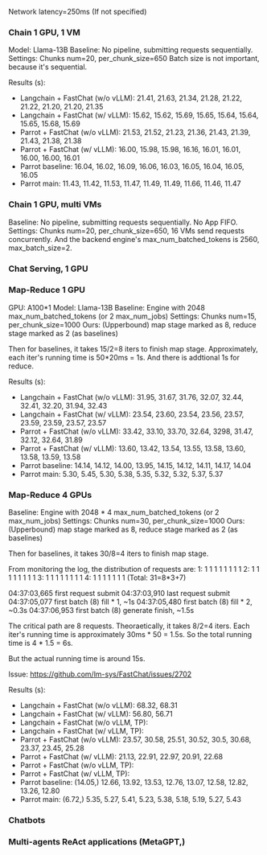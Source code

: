 Network latency=250ms (If not specified)

### Chain 1 GPU, 1 VM

Model: Llama-13B
Baseline: No pipeline, submitting requests sequentially.
Settings: Chunks num=20, per_chunk_size=650
Batch size is not important, because it's sequential.

Results (s):
- Langchain + FastChat (w/o vLLM): 21.41, 21.63, 21.34, 21.28, 21.22, 21.22, 21.20, 21.20, 21.35
- Langchain + FastChat (w/ vLLM): 15.62, 15.62, 15.69, 15.65, 15.64, 15.64, 15.65, 15.68, 15.69
- Parrot + FastChat (w/o vLLM): 21.53, 21.52, 21.23, 21.36, 21.43, 21.39, 21.43, 21.38, 21.38
- Parrot + FastChat (w/ vLLM): 16.00, 15.98, 15.98, 16.16, 16.01, 16.01, 16.00, 16.00, 16.01
- Parrot baseline: 16.04, 16.02, 16.09, 16.06, 16.03, 16.05, 16.04, 16.05, 16.05
- Parrot main: 11.43, 11.42, 11.53, 11.47, 11.49, 11.49, 11.66, 11.46, 11.47

### Chain 1 GPU, multi VMs

Baseline: No pipeline, submitting requests sequentially. No App FIFO.
Settings: Chunks num=20, per_chunk_size=650, 16 VMs send requests concurrently.
And the backend engine's max_num_batched_tokens is 2560, max_batch_size=2.

### Chat Serving, 1 GPU



### Map-Reduce 1 GPU

GPU: A100*1
Model: Llama-13B
Baseline: Engine with 2048 max_num_batched_tokens (or 2 max_num_jobs)
Settings: Chunks num=15, per_chunk_size=1000
Ours: (Upperbound) map stage marked as 8, reduce stage marked as 2 (as baselines)

Then for baselines, it takes 15/2=8 iters to finish map stage.
Approximately, each iter's running time is 50*20ms = 1s. And there is addtional 1s for reduce.

Results (s):
- Langchain + FastChat (w/o vLLM): 31.95, 31.67, 31.76, 32.07, 32.44, 32.41, 32.20, 31.94, 32.43
- Langchain + FastChat (w/ vLLM): 23.54, 23.60, 23.54, 23.56, 23.57, 23.59, 23.59, 23.57, 23.57
- Parrot + FastChat (w/o vLLM): 33.42, 33.10, 33.70, 32.64, 3298, 31.47, 32.12, 32.64, 31.89
- Parrot + FastChat (w/ vLLM): 13.60, 13.42, 13.54, 13.55, 13.58, 13.60, 13.58, 13.59, 13.58
- Parrot baseline: 14.14, 14.12, 14.00, 13.95, 14.15, 14.12, 14.11, 14.17, 14.04
- Parrot main: 5.30, 5.45, 5.30, 5.38, 5.35, 5.32, 5.32, 5.37, 5.37

### Map-Reduce 4 GPUs

Baseline: Engine with 2048 * 4 max_num_batched_tokens (or 2 max_num_jobs)
Settings: Chunks num=30, per_chunk_size=1000
Ours: (Upperbound) map stage marked as 8, reduce stage marked as 2 (as baselines)

Then for baselines, it takes 30/8=4 iters to finish map stage.

From monitoring the log, the distribution of requests are:
1: 1 1 1 1 1 1 1 1
2: 1 1 1 1 1 1 1 1
3: 1 1 1 1 1 1 1 1
4: 1 1 1 1 1 1 1
(Total: 31=8*3+7)

04:37:03,665 first request submit
04:37:03,910 last request submit
04:37:05,077 first batch (8) fill * 1, ~1s
04:37:05,480 first batch (8) fill * 2, ~0.3s
04:37:06,953 first batch (8) generate finish, ~1.5s

The critical path are 8 requests. Theoraetically, it takes 8/2=4 iters. Each iter's running time 
is approximately 30ms * 50 = 1.5s. So the total running time is 4 * 1.5 = 6s.

But the actual running time is around 15s.

Issue: https://github.com/lm-sys/FastChat/issues/2702

Results (s):
- Langchain + FastChat (w/o vLLM): 68.32, 68.31
- Langchain + FastChat (w/ vLLM): 56.80, 56.71
- Langchain + FastChat (w/o vLLM, TP):
- Langchain + FastChat (w/ vLLM, TP):
- Parrot + FastChat (w/o vLLM): 23.57, 30.58, 25.51, 30.52, 30.5, 30.68, 23.37, 23.45, 25.28
- Parrot + FastChat (w/ vLLM): 21.13, 22.91, 22.97, 20.91, 22.68
- Parrot + FastChat (w/o vLLM, TP): 
- Parrot + FastChat (w/ vLLM, TP): 
- Parrot baseline: (14.05,) 12.66, 13.92, 13.53, 12.76, 13.07, 12.58, 12.82, 13.26, 12.80
- Parrot main: (6.72,) 5.35, 5.27, 5.41, 5.23, 5.38, 5.18, 5.19, 5.27, 5.43


### Chatbots


### Multi-agents ReAct applications (MetaGPT,)